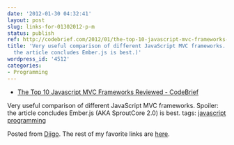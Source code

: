 ```yaml
---
date: '2012-01-30 04:32:41'
layout: post
slug: links-for-01302012-p-m
status: publish
ref: http://codebrief.com/2012/01/the-top-10-javascript-mvc-frameworks-reviewed
title: 'Very useful comparison of different JavaScript MVC frameworks.  (Spoiler:
  the article concludes Ember.js is best.)'
wordpress_id: '4512'
categories:
- Programming
---
```



  * [The Top 10 Javascript MVC Frameworks Reviewed - CodeBrief](http://codebrief.com/2012/01/the-top-10-javascript-mvc-frameworks-reviewed)


Very useful comparison of different JavaScript MVC frameworks.  Spoiler: the article concludes Ember.js (AKA SproutCore 2.0) is best.
 tags:                      [javascript](http://www.diigo.com/user/eobrain/javascript)            [programming](http://www.diigo.com/user/eobrain/programming)


Posted from [Diigo](http://www.diigo.com). The rest of my favorite links are [here](http://www.diigo.com/user/eobrain).
